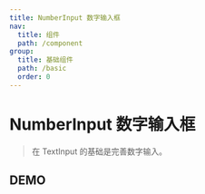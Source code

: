 ```yaml
---
title: NumberInput 数字输入框
nav:
  title: 组件
  path: /component
group:
  title: 基础组件
  path: /basic
  order: 0
---
```


# NumberInput 数字输入框

> 在 TextInput 的基础是完善数字输入。

## DEMO

<code defaultShowCode src="./__fixtures__/basic.tsx"></code>

<API></API>
